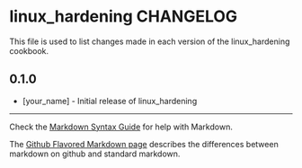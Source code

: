 # linux_hardening CHANGELOG

This file is used to list changes made in each version of the linux_hardening cookbook.

## 0.1.0
- [your_name] - Initial release of linux_hardening

- - -
Check the [Markdown Syntax Guide](http://daringfireball.net/projects/markdown/syntax) for help with Markdown.

The [Github Flavored Markdown page](http://github.github.com/github-flavored-markdown/) describes the differences between markdown on github and standard markdown.
